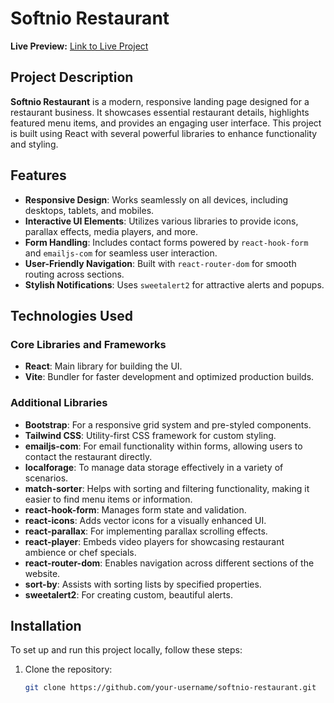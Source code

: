 # Softnio Restaurant

**Live Preview:** [Link to Live Project](https://stellular-crumble-413f89.netlify.app)

## Project Description

**Softnio Restaurant** is a modern, responsive landing page designed for a restaurant business. It showcases essential restaurant details, highlights featured menu items, and provides an engaging user interface. This project is built using React with several powerful libraries to enhance functionality and styling.

## Features

- **Responsive Design**: Works seamlessly on all devices, including desktops, tablets, and mobiles.
- **Interactive UI Elements**: Utilizes various libraries to provide icons, parallax effects, media players, and more.
- **Form Handling**: Includes contact forms powered by `react-hook-form` and `emailjs-com` for seamless user interaction.
- **User-Friendly Navigation**: Built with `react-router-dom` for smooth routing across sections.
- **Stylish Notifications**: Uses `sweetalert2` for attractive alerts and popups.

## Technologies Used

### Core Libraries and Frameworks

- **React**: Main library for building the UI.
- **Vite**: Bundler for faster development and optimized production builds.

### Additional Libraries

- **Bootstrap**: For a responsive grid system and pre-styled components.
- **Tailwind CSS**: Utility-first CSS framework for custom styling.
- **emailjs-com**: For email functionality within forms, allowing users to contact the restaurant directly.
- **localforage**: To manage data storage effectively in a variety of scenarios.
- **match-sorter**: Helps with sorting and filtering functionality, making it easier to find menu items or information.
- **react-hook-form**: Manages form state and validation.
- **react-icons**: Adds vector icons for a visually enhanced UI.
- **react-parallax**: For implementing parallax scrolling effects.
- **react-player**: Embeds video players for showcasing restaurant ambience or chef specials.
- **react-router-dom**: Enables navigation across different sections of the website.
- **sort-by**: Assists with sorting lists by specified properties.
- **sweetalert2**: For creating custom, beautiful alerts.

## Installation

To set up and run this project locally, follow these steps:

1. Clone the repository:
   ```bash
   git clone https://github.com/your-username/softnio-restaurant.git
   ```
